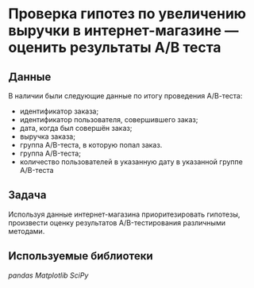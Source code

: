 # Проверка гипотез по увеличению выручки в интернет-магазине — оценить результаты A/B теста

## Данные

В наличии были следующие данные по итогу проведения А/В-теста:

- идентификатор заказа;
- идентификатор пользователя, совершившего заказ;
- дата, когда был совершён заказ;
- выручка заказа;
- группа A/B-теста, в которую попал заказ.
- группа A/B-теста;
- количество пользователей в указанную дату в указанной группе A/B-теста

## Задача

Используя данные интернет-магазина приоритезировать гипотезы, произвести оценку результатов A/B-тестирования различными методами.

## Используемые библиотеки

*pandas* *Matplotlib* *SciPy*

